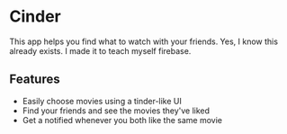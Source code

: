 # Cinder

This app helps you find what to watch with your friends. 
Yes, I know this already exists. I made it to teach myself firebase.

## Features
* Easily choose movies using a tinder-like UI
* Find your friends and see the movies they've liked
* Get a notified whenever you both like the same movie
